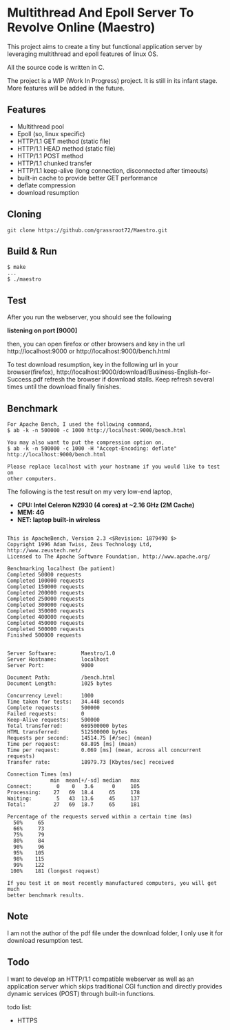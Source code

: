 # Multithread And Epoll Server To Revolve Online (Maestro)

This project aims to create a tiny but functional application server by
leveraging multithread and epoll features of linux OS.

All the source code is written in C.

The project is a WIP (Work In Progress) project. It is still in its infant
stage. More features will be added in the future.


## Features

  - Multithread pool
  - Epoll (so, linux specific)
  - HTTP/1.1 GET method (static file)
  - HTTP/1.1 HEAD method (static file)
  - HTTP/1.1 POST method
  - HTTP/1.1 chunked transfer
  - HTTP/1.1 keep-alive (long connection, disconnected after timeouts)
  - built-in cache to provide better GET performance
  - deflate compression
  - download resumption


## Cloning
```
git clone https://github.com/grassroot72/Maestro.git
```

## Build & Run
```
$ make
...
$ ./maestro
```



## Test

After you run the webserver, you should see the following

**listening on port [9000]**

then, you can open firefox or other browsers and key in the url
http://localhost:9000
or
http://localhost:9000/bench.html

To test download resumption, key in the following url in your browser(firefox),
http://localhost:9000/download/Business-English-for-Success.pdf
refresh the browser if download stalls. Keep refresh several times until the
download finally finishes.


## Benchmark
```
For Apache Bench, I used the following command,
$ ab -k -n 500000 -c 1000 http://localhost:9000/bench.html

You may also want to put the compression option on,
$ ab -k -n 500000 -c 1000 -H "Accept-Encoding: deflate" http://localhost:9000/bench.html

Please replace localhost with your hostname if you would like to test on
other computers.
```

The following is the test result on my very low-end laptop,
  - **CPU: Intel Celeron N2930 (4 cores) at ~2.16 GHz (2M Cache)**
  - **MEM: 4G**
  - **NET: laptop built-in wireless**
```

This is ApacheBench, Version 2.3 <$Revision: 1879490 $>
Copyright 1996 Adam Twiss, Zeus Technology Ltd, http://www.zeustech.net/
Licensed to The Apache Software Foundation, http://www.apache.org/

Benchmarking localhost (be patient)
Completed 50000 requests
Completed 100000 requests
Completed 150000 requests
Completed 200000 requests
Completed 250000 requests
Completed 300000 requests
Completed 350000 requests
Completed 400000 requests
Completed 450000 requests
Completed 500000 requests
Finished 500000 requests


Server Software:        Maestro/1.0
Server Hostname:        localhost
Server Port:            9000

Document Path:          /bench.html
Document Length:        1025 bytes

Concurrency Level:      1000
Time taken for tests:   34.448 seconds
Complete requests:      500000
Failed requests:        0
Keep-Alive requests:    500000
Total transferred:      669500000 bytes
HTML transferred:       512500000 bytes
Requests per second:    14514.75 [#/sec] (mean)
Time per request:       68.895 [ms] (mean)
Time per request:       0.069 [ms] (mean, across all concurrent requests)
Transfer rate:          18979.73 [Kbytes/sec] received

Connection Times (ms)
              min  mean[+/-sd] median   max
Connect:        0    0   3.6      0     105
Processing:    27   69  18.4     65     178
Waiting:        5   43  13.6     45     137
Total:         27   69  18.7     65     181

Percentage of the requests served within a certain time (ms)
  50%     65
  66%     73
  75%     79
  80%     84
  90%     96
  95%    105
  98%    115
  99%    122
 100%    181 (longest request)

If you test it on most recently manufactured computers, you will get much
better benchmark results.
```


## Note

I am not the author of the pdf file under the download folder, I only
use it for download resumption test.


## Todo

I want to develop an HTTP/1.1 compatible webserver as well as an application
server which skips traditional CGI function and directly provides dynamic
services (POST) through built-in functions.

todo list:
  - HTTPS

